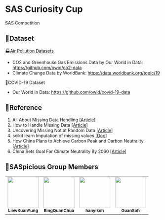 # SAS Curiosity Cup
SAS Competition



## 🧮Dataset

🏭[Air Pollution Datasets](https://linktr.ee/bingquan)

* CO2 and Greenhouse Gas Emissions Data by Our World in Data: https://github.com/owid/co2-data
* Climate Change Data by WorldBank: https://data.worldbank.org/topic/19

🦠COVID-19 Dataset

* Our World in Data: https://github.com/owid/covid-19-data



## 🧾Reference

1. All About Missing Data Handling [[Article]](https://towardsdatascience.com/all-about-missing-data-handling-b94b8b5d2184)
2. How to Handle Missing Data [[Article]](https://towardsdatascience.com/how-to-handle-missing-data-8646b18db0d4)
3. Uncovering Missing Not at Random Data [[Article]](https://towardsdatascience.com/uncovering-missing-not-at-random-data-8d2cd3eda31a)
4. scikit learn Imputation of missing values [[Doc]](https://scikit-learn.org/stable/modules/impute.html)
4. How China Plans to Achieve Carbon Peak and Carbon Neutrality [[Article]](https://earth.org/china-carbon-peak-carbon-neutrality/)
4. China Sets Goal For Climate Neutrality By 2060 [[Article]](https://earth.org/china-climate-neutrality-by-2060/)



## 🚀SASpicious Group Members
<table>
  <tr>
    <td align="center"><a href="https://github.com/LiewKuanYung"><img src="https://avatars.githubusercontent.com/u/54584287?v=4" width="100px;" alt=""/><br /><sub><b>LiewKuanYung</b></sub>
    </td>
    <td align="center"><a href="https://github.com/BingQuanChua"><img src="https://avatars.githubusercontent.com/u/58171848?v=4" width="100x;" alt=""/><br /><sub><b>BingQuanChua</b></sub>
    </td>
    <td align="center"><a href="https://github.com/hanyikoh"><img src="https://avatars.githubusercontent.com/u/53308785?v=4" width="100px;" alt=""/><br /><sub><b>hanyikoh</b></sub>
    </td>
    <td align="center"><a href="https://github.com/GuanSoh"><img src="https://avatars.githubusercontent.com/u/46703869?v=4" width="100px;" alt=""/><br /><sub><b>GuanSoh</b></sub>
    </td>
  </tr>
<table>
